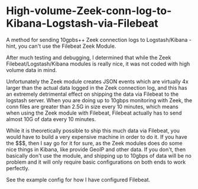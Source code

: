 # High-volume-Zeek-conn-log-to-Kibana-Logstash-via-Filebeat

A method for sending 10gpbs++ Zeek connection logs to Logstash/Kibana - hint, you can't use the Filebeat Zeek Module.
<p>
After much testing and debugging, I determined that while the Zeek Filebeat/Logstash/Kibana modules is really nice, it was not coded with high volume data in mind.  <p>
Unfortunately the Zeek module creates JSON events which are virtually 4x larger than the actual data logged in the Zeek connection log, and this has an extremely detrimental effect on shipping the data via Filebeat to the logstash server.  When you are doing up to 10gbps monitoring with Zeek, the conn files are greater than 2.5G in size every 10 minutes, which means when using the Zeek module with Filebeat, Filebeat actually has to send almost 10G of data every 10 minutes.
<p>
While it is theoretically possible to ship this much data via Filebeat, you would have to build a very expensive machine in order to do it.  If you have the $$$, then I say go for it for sure, as the Zeek modules does do some nice things in Kibana, like provide GeoIP and other data.  If you don't, then basically don't use the module, and shipping up to 10gbps of data will be no problem and it will only require basic configurations on both ends to work perfectly.
<p>
See the example config for how I have configured Filebeat.
